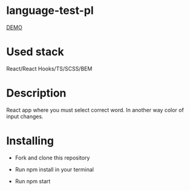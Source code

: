 # language-test-pl
  [DEMO](https://danylolipar.github.io/test-language-pl/)
# Used stack
  React/React Hooks/TS/SCSS/BEM
# Description
  React app where you must select correct word. In another way color of input changes.
# Installing
 - Fork and clone this repository

 - Run npm install in your terminal

 - Run npm start

